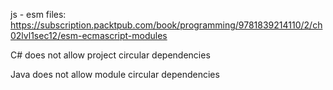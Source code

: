 js - esm files: https://subscription.packtpub.com/book/programming/9781839214110/2/ch02lvl1sec12/esm-ecmascript-modules

C# does not allow project circular dependencies

Java does not allow module circular dependencies